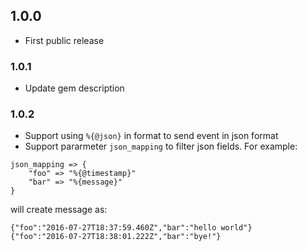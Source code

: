 ## 1.0.0
 - First public release

### 1.0.1
 - Update gem description 

### 1.0.2
 - Support using `%{@json}` in format to send event in json format
 - Support pararmeter `json_mapping` to filter json fields. For example:
```
json_mapping => {
    "foo" => "%{@timestamp}"
    "bar" => "%{message}"
}
```
will create message as:
```
{"foo":"2016-07-27T18:37:59.460Z","bar":"hello world"}
{"foo":"2016-07-27T18:38:01.222Z","bar":"bye!"}
```